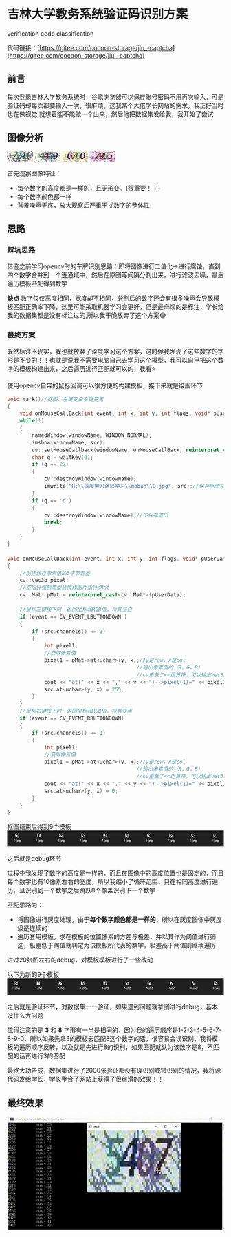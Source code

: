 # 吉林大学教务系统验证码识别方案

verification code classification

代码链接：[https://gitee.com/cocoon-storage/jlu_-captcha](https://gitee.com/cocoon-storage/jlu_-captcha)

## 前言
每次登录吉林大学教务系统时，谷歌浏览器可以保存账号密码不用再次输入，可是验证码却每次都要输入一次，很麻烦，这我某个大佬学长网站的需求，我正好当时也在做视觉,就想着能不能做一个出来，然后他把数据集发给我，我开始了尝试

## 图像分析

![](img/7241.jpg)   ![](img/4449.jpg)   ![](img/6700.jpg)   ![](img/7955.jpg)

首先观察图像特征：

- 每个数字的高度都是一样的，且无形变。(很重要！！)
- 每个数字颜色都一样
- 背景噪声无序，放大观察后严重干扰数字的整体性

## 思路

### 踩坑思路
借鉴之前学习opencv时的车牌识别思路：即将图像进行二值化->进行腐蚀，直到四个数字合并到一个连通域中，然后在原图等间隔分割出来，进行滤波去噪，最后遍历模板匹配得到数字

**缺点**
数字仅仅高度相同，宽度却不相同，分割后的数字还会有很多噪声会导致模板匹配正确率下降，这里可能采取机器学习会更好，但是最麻烦的是标注，学长给我的数据集都是没有标注过的,所以我干脆放弃了这个方案:joy:

### 最终方案

既然标注不现实，我也就放弃了深度学习这个方案，这时候我发现了这些数字的字形是不变的！！也就是说我不需要电脑自己去学习这个模型，我可以自己把这个数字的模板构建出来，之后遍历进行匹配就可以的，我看:star:

使用opencv自带的鼠标回调可以很方便的构建模板，接下来就是绘画环节

```c++
void mark()//抠图，左键变白右键变黑
{
	void onMouseCallBack(int event, int x, int y, int flags, void* pUserData);
	while(1)
	{
		namedWindow(windowName, WINDOW_NORMAL);
		imshow(windowName, src);
		cv::setMouseCallback(windowName, onMouseCallBack, reinterpret_cast<void*> (&src));
		char q = waitKey(0);
		if (q == 27)
		{
			cv::destroyWindow(windowName);
			imwrite("H:\\深度学习源码学习\\moban\\8.jpg", src);//保存抠图完成的模板
		}
		if (q == 'q')
		{
			cv::destroyWindow(windowName);//不保存退出
			break;
		}
	}
}

void onMouseCallBack(int event, int x, int y, int flags, void* pUserData)//鼠标事件回调
{
	//创建保存像素值的3字节容器
	cv::Vec3b pixel;
	//空指针强制类型装换成图片指针pMat
	cv::Mat* pMat = reinterpret_cast<cv::Mat*>(pUserData);

	//鼠标左键按下时，返回坐标和RGB值，将其变白
	if (event == CV_EVENT_LBUTTONDOWN )
	{
		if (src.channels() == 1)
		{
			int pixel1;
			//获取像素值
			pixel1 = pMat->at<uchar>(y, x);//y是row，x是col
										  //输出像素值的（R，G，B）
										  //cv重载了<<运算符，可以输出Vec3b类型，但是按B,G,R输出
			cout << "at(" << x << "," << y << ")-->pixel(1)=" << pixel1 << endl;
			src.at<uchar>(y, x) = 255;
		}
	}
    //鼠标右键按下时，返回坐标和RGB值，将其变黑
	if (event == CV_EVENT_RBUTTONDOWN)
	{
		if (src.channels() == 1)
		{
			int pixel1;
			//获取像素值
			pixel1 = pMat->at<uchar>(y, x);//y是row，x是col
										  //输出像素值的（R，G，B）
										  //cv重载了<<运算符，可以输出Vec3b类型，但是按B,G,R输出
			cout << "at(" << x << "," << y << ")-->pixel(1)=" << pixel1 << endl;
			src.at<uchar>(y, x) = 0;
		}
	}
}
```

抠图结束后得到9个模板
![](img/o_template.png)

之后就是debug环节

过程中我发现了数字的高度是一样的，而且在图像中的高度位置也是固定的，而且每个数字也有10像素左右的宽度，所以我缩小了循环范围，只在相同高度进行遍历，且识别到一个数字之后跳跃8个像素识别下一个数字

匹配思路为：

- 将图像进行灰度处理，由于**每个数字颜色都是一样的**，所以在灰度图像中灰度级是连续的
- 遍历套用模板，求在模板的位置像素的方差与极差，并以其作为阈值进行筛选，极差低于阈值就判定为该模板所代表的数字，极差高于阈值则继续遍历

进过20张图左右的debug，对模板模板进行了一些改动

以下为新的9个模板
![](img/n_template.png)

之后就是验证环节，对数据集一一验证，如果遇到问题就拿图进行debug，基本没什么大问题

值得注意的是 **3** 和 **8** 字形有一半是相同的，因为我的遍历顺序是1-2-3-4-5-6-7-8-9-0，所以如果先拿3的模板去匹配8这个数字的话，很容易会误识别，我将模板的遍历顺序反转，以及就是先进行8的识别，如果匹配就认为该数字是8，不匹配的话再进行3的匹配

最终大功告成，数据集进行了2000张验证都没有误识别或错识别的情况，我将源代码发给学长，学长整合了网站上获得了很丝滑的效果！！

## 最终效果

![](img/code.gif)